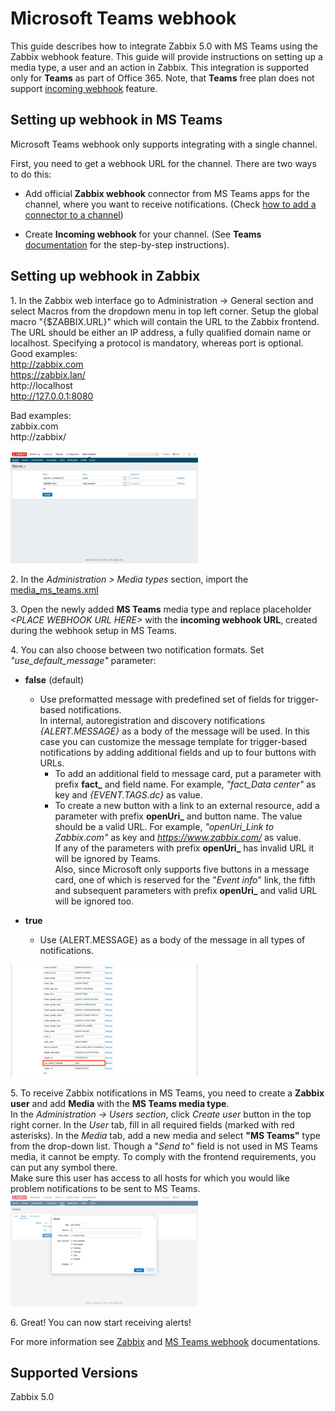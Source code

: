 # Microsoft Teams webhook

This guide describes how to integrate Zabbix 5.0 with MS Teams using the Zabbix webhook feature. This guide will provide instructions on setting up a media type, a user and an action in Zabbix. 
This integration is supported only for **Teams** as part of Office 365. Note, that **Teams** free plan does not support [incoming webhook](https://docs.microsoft.com/en-US/microsoftteams/platform/webhooks-and-connectors/how-to/add-incoming-webhook) feature.

## Setting up webhook in MS Teams 
Microsoft Teams webhook only supports integrating with a single channel.

First, you need to get a webhook URL for the channel. There are two ways to do this:

- Add official **Zabbix webhook** connector from MS Teams apps for the channel, where you want to receive notifications. (Check [how to add a connector to a channel](https://docs.microsoft.com/en-us/microsoftteams/office-365-custom-connectors#add-a-connector-to-a-channel))

- Create **Incoming webhook** for your channel.
(See **Teams** [documentation](https://docs.microsoft.com/en-US/microsoftteams/platform/webhooks-and-connectors/how-to/add-incoming-webhook#add-an-incoming-webhook-to-a-teams-channel) for the step-by-step instructions).


## Setting up webhook in Zabbix 
1\. In the Zabbix web interface go to Administration → General section and select Macros from the dropdown menu in top left corner. Setup the global macro "{$ZABBIX.URL}" which will contain the URL to the Zabbix frontend. 
<br>The URL should be either an IP address, a fully qualified domain name or localhost. Specifying a protocol is mandatory, whereas port is optional.
Good examples:<br>
http://zabbix.com<br>
https://zabbix.lan/<br>
http://localhost<br>
http://127.0.0.1:8080<br>

Bad examples:<br>
zabbix.com<br>
http://zabbix/<br>

[![](images/thumb.1.png?raw=true)](images/1.png)

2\. In the *Administration > Media types* section, import the [media_ms_teams.xml](media_ms_teams.xml)

3\. Open the newly added **MS Teams** media type and replace placeholder *&lt;PLACE WEBHOOK URL HERE&gt;* with the **incoming webhook URL**, created during the webhook setup in MS Teams.

4\. You can also choose between two notification formats. Set *"use_default_message"* parameter:
- **false** (default)
    - Use preformatted message with predefined set of fields for trigger-based notifications.<br>
    In internal, autoregistration and discovery notifications *{ALERT.MESSAGE}* as a body of the message will be used.
    In this case you can customize the message template for trigger-based notifications by adding additional fields and up to four buttons with URLs.
        - To add an additional field to message card, put a parameter with prefix **fact_** and field name. For example, *"fact_Data center"* as key and *{EVENT.TAGS.dc}* as value.
        - To create a new button with a link to an external resource, add a parameter with prefix **openUri_** and button name. The value should be a valid URL. For example, *"openUri_Link to Zabbix.com"* as key and *https://www.zabbix.com/* as value.<br>
        If any of the parameters with prefix **openUri_** has invalid URL it will be ignored by Teams.<br>
        Also, since Microsoft only supports five buttons in a message card, one of which is reserved for the "*Event info*" link, the fifth and subsequent parameters with prefix **openUri_** and valid URL will be ignored too.

- **true**
    - Use {ALERT.MESSAGE} as a body of the message in all types of notifications.

[![](images/thumb.2.png?raw=true)](images/2.png)

5\. To receive Zabbix notifications in MS Teams, you need to create a **Zabbix user** and add **Media** with the **MS Teams media type**.<br>
In the *Administration → Users section*, click *Create user* button in the top right corner. In the *User* tab, fill in all required fields (marked with red asterisks). In the *Media* tab, add a new media and select **"MS Teams"** type from the drop-down list. Though a "*Send to*" field is not used in MS Teams media, it cannot be empty. To comply with the frontend requirements, you can put any symbol there.<br>
Make sure this user has access to all hosts for which you would like problem notifications to be sent to MS Teams.<br>
[![](images/thumb.3.png?raw=true)](images/3.png)

6\. Great! You can now start receiving alerts!

For more information see [Zabbix](https://www.zabbix.com/documentation/5.0/manual/config/notifications) and [MS Teams webhook](https://docs.microsoft.com/en-US/microsoftteams/platform/webhooks-and-connectors/how-to/add-incoming-webhook) documentations.

## Supported Versions
Zabbix 5.0
